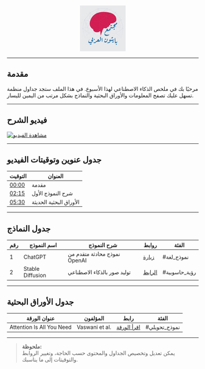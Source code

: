 <p align="center">
  <img src="jpg img/channels4_profile.jpg" alt="شعار القناة" width="120" />
</p>

---

## مقدمة
مرحبًا بك في ملخص الذكاء الاصطناعي لهذا الأسبوع. في هذا الملف ستجد جداول منظمة تسهل عليك تصفح المعلومات والأوراق البحثية والنماذج بشكل مرتب من اليمين لليسار.

---

## فيديو الشرح

[![مشاهدة الفيديو](https://img.youtube.com/vi/ID_VIDEO/0.jpg)](https://www.youtube.com/watch?v=ID_VIDEO)

---

## جدول عنوين وتوقيتات الفيديو

| التوقيت | العنوان           |
| ------- | ---------------- |
| [00:00](https://www.youtube.com/watch?v=ID_VIDEO&t=0s)   | مقدمة              |
| [02:15](https://www.youtube.com/watch?v=ID_VIDEO&t=135s) | شرح النموذج الأول   |
| [05:30](https://www.youtube.com/watch?v=ID_VIDEO&t=330s) | الأوراق البحثية الحديثة |

---

## جدول النماذج

| رقم | اسم النموذج        | شرح النموذج                 | روابط                        | الفئة         |
|-----|--------------------|----------------------------|------------------------------|---------------|
| 1   | ChatGPT            | نموذج محادثة متقدم من OpenAI | [زيارة](https://chat.openai.com) | #نموذج_لغة    |
| 2   | Stable Diffusion   | توليد صور بالذكاء الاصطناعي   | [الرابط](https://stablediffusionweb.com) | #رؤية_حاسوبية |

---

## جدول الأوراق البحثية

| عنوان الورقة              | المؤلفون      | رابط                                       | الفئة            |
|--------------------------|--------------|--------------------------------------------|------------------|
| Attention Is All You Need | Vaswani et al. | [اقرأ الورقة](https://arxiv.org/abs/1706.03762) | #نموذج_تحويلي    |

---

> **ملحوظة:**  
يمكن تعديل وتخصيص الجداول والمحتوى حسب الحاجة، وتغيير الروابط والتوقيتات إلى ما يناسبك.